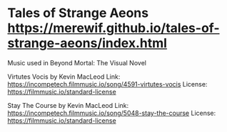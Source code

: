 Tales of Strange Aeons
https://merewif.github.io/tales-of-strange-aeons/index.html 
===========================================================================
Music used in Beyond Mortal: The Visual Novel

Virtutes Vocis by Kevin MacLeod
Link: https://incompetech.filmmusic.io/song/4591-virtutes-vocis
License: https://filmmusic.io/standard-license

Stay The Course by Kevin MacLeod
Link: https://incompetech.filmmusic.io/song/5048-stay-the-course
License: https://filmmusic.io/standard-license
